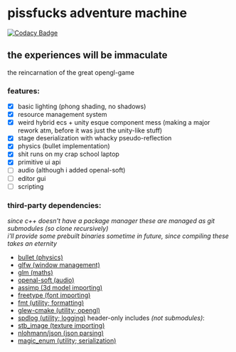 # pissfucks adventure machine
[![Codacy Badge](https://app.codacy.com/project/badge/Grade/cb15f5875813400493337b040ebfa397)](https://app.codacy.com/gh/NipaGames/latren/dashboard?utm_source=gh&utm_medium=referral&utm_content=&utm_campaign=Badge_grade)
## the experiences will be immaculate
the reincarnation of the great opengl-game  

### features:
- [x] basic lighting (phong shading, no shadows)
- [x] resource management system
- [x] weird hybrid ecs + unity esque component mess (making a major rework atm, before it was just the unity-like stuff)
- [x] stage deserialization with whacky pseudo-reflection
- [x] physics (bullet implementation)
- [x] shit runs on my crap school laptop
- [x] primitive ui api
- [ ] audio (although i added openal-soft)
- [ ] editor gui
- [ ] scripting

### third-party dependencies:
*since c++ doesn't have a package manager these are managed as git submodules (so clone recursively)*  
*i'll provide some prebuilt binaries sometime in future, since compiling these takes an eternity*
- [bullet (physics)](https://github.com/bulletphysics/bullet3)
- [glfw (window management)](https://github.com/glfw/glfw)
- [glm (maths)](https://github.com/g-truc/glm)
- [openal-soft (audio)](https://github.com/kcat/openal-soft)
- [assimp (3d model importing)](https://github.com/assimp/assimp)
- [freetype (font importing)](https://gitlab.freedesktop.org/freetype/freetype)
- [fmt (utility; formatting)](https://github.com/fmtlib/fmt)
- [glew-cmake (utility; opengl)](https://github.com/Perlmint/glew-cmake)
- [spdlog (utility; logging)](https://github.com/gabime/spdlog)
header-only includes *(not submodules)*:
- [stb_image (texture importing)](https://github.com/nothings/stb/blob/master/stb_image.h)
- [nlohmann/json (json parsing)](https://github.com/nlohmann/json)
- [magic_enum (utility; serialization)](https://github.com/Neargye/magic_enum)